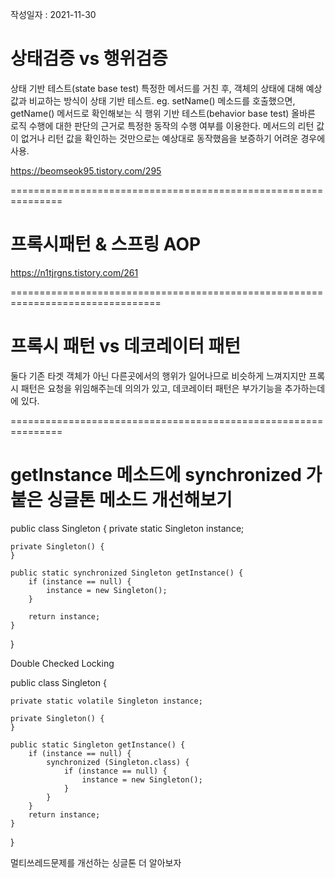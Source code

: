 작성일자 : 2021-11-30



# 상태검증 vs 행위검증

상태 기반 테스트(state base test)
특정한 메서드를 거친 후, 객체의 상태에 대해 예상값과 비교하는 방식이 상태 기반 테스트.
eg. setName() 메소드를 호출했으면, getName() 메서드로 확인해보는 식
행위 기반 테스트(behavior base test)
올바른 로직 수행에 대한 판단의 근거로 특정한 동작의 수행 여부를 이용한다.
메서드의 리턴 값이 없거나 리턴 값을 확인하는 것만으로는 예상대로 동작했음을 보증하기 어려운 경우에 사용.

https://beomseok95.tistory.com/295

===============================================================

# 프록시패턴 & 스프링 AOP

https://n1tjrgns.tistory.com/261

================================================================================

# 프록시 패턴 vs 데코레이터 패턴

둘다 기존 타겟 객체가 아닌 다른곳에서의 행위가 일어나므로 비슷하게 느껴지지만 
프록시 패턴은 요청을 위임해주는데 의의가 있고, 데코레이터 패턴은 부가기능을 추가하는데에 있다.

===============================================================

# getInstance 메소드에 synchronized  가 붙은 싱글톤 메소드 개선해보기

public class Singleton { 
    private static Singleton instance; 
    

    private Singleton() {
    } 
    
    public static synchronized Singleton getInstance() {
    	if (instance == null) {
      		instance = new Singleton();
    	}	 
    
    	return instance; 
    } 

}



Double Checked Locking


public class Singleton {
    

    private static volatile Singleton instance;
    
    private Singleton() {
    }
    
    public static Singleton getInstance() {
        if (instance == null) {
            synchronized (Singleton.class) {
                if (instance == null) {
                    instance = new Singleton();
                }
            }
        }
        return instance;
    }

}

멀티쓰레드문제를 개선하는 싱글톤 더 알아보자
